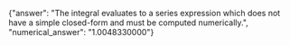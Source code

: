 {"answer": "The integral evaluates to a series expression which does not have a simple closed-form and must be computed numerically.", "numerical_answer": "1.0048330000"}